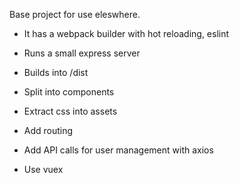 Base project for use eleswhere.

- It has a webpack builder with hot reloading, eslint
- Runs a small express server
- Builds into /dist

- Split into components
- Extract css into assets

- Add routing

- Add API calls for user management with axios

- Use vuex

